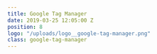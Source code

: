 ```yaml
---
title: Google Tag Manager 
date: 2019-03-25 12:05:00 Z
position: 8
logo: "/uploads/logo__google-tag-manager.png"
class: google-tag-manager
---
```


